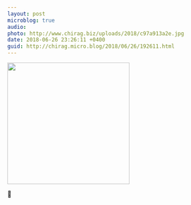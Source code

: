 ```yaml
---
layout: post
microblog: true
audio: 
photo: http://www.chirag.biz/uploads/2018/c97a913a2e.jpg
date: 2018-06-26 23:26:11 +0400
guid: http://chirag.micro.blog/2018/06/26/192611.html
---
```

<a href="http://www.chirag.biz/uploads/2018/c97a913a2e.jpg"><img src="http://www.chirag.biz/uploads/2018/c97a913a2e.jpg" width="277" height="600" style="height: auto;" class="sunlit_image" /></a>

😬

